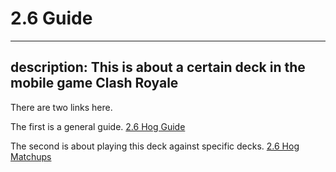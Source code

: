 # 2.6 Guide

---
description: This is about a certain deck in the mobile game Clash Royale
---

There are two links here.&#x20;

The first is a general guide. [2.6 Hog Guide](/hog-2.6-guide.md)

The second is about playing this deck against specific decks. [2.6 Hog Matchups](/hog-2.6-matchups.md)
